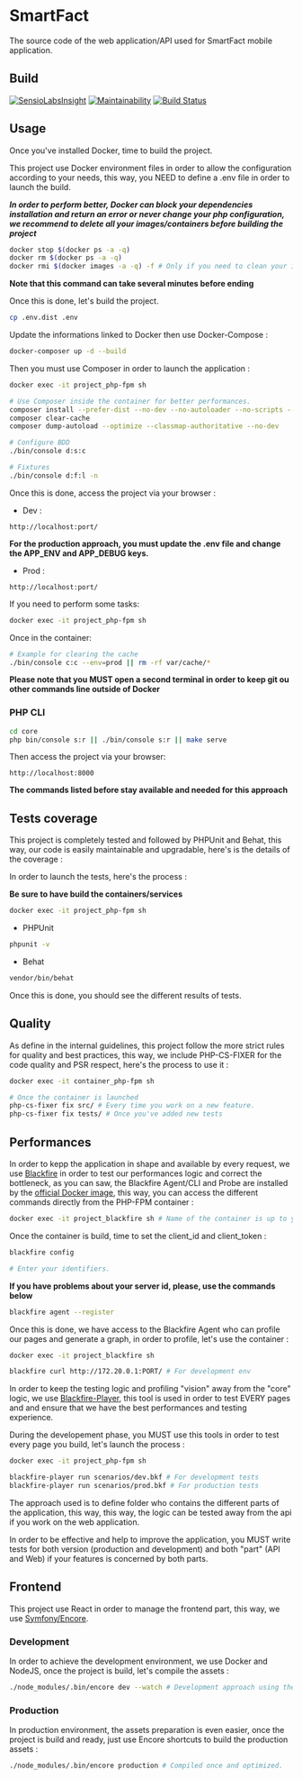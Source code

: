 # SmartFact

The source code of the web application/API used for SmartFact mobile application.

## Build

[![SensioLabsInsight](https://insight.sensiolabs.com/projects/0faa11b9-4b07-4797-824a-731be7f735a3/small.png)](https://insight.sensiolabs.com/projects/0faa11b9-4b07-4797-824a-731be7f735a3)
[![Maintainability](https://api.codeclimate.com/v1/badges/d996390800b4a91d6247/maintainability)](https://codeclimate.com/github/Guikingone/SmartFact/maintainability)
[![Build Status](https://travis-ci.org/Guikingone/SmartFact.svg?branch=master)](https://travis-ci.org/Guikingone/SmartFact)

## Usage

Once you've installed Docker, time to build the project.

This project use Docker environment files in order to allow the configuration according to your needs,
this way, you NEED to define a .env file in order to launch the build.

**_In order to perform better, Docker can block your dependencies installation and return an error
or never change your php configuration, we recommend to delete all your images/containers
before building the project_**

```bash
docker stop $(docker ps -a -q)
docker rm $(docker ps -a -q)
docker rmi $(docker images -a -q) -f # Only if you need to clean your images and containers stored locally.
```

**Note that this command can take several minutes before ending**

Once this is done, let's build the project.

```bash
cp .env.dist .env
```

Update the informations linked to Docker then use Docker-Compose : 

```bash
docker-composer up -d --build
```

Then you must use Composer in order to launch the application : 

```bash
docker exec -it project_php-fpm sh 

# Use Composer inside the container for better performances.
composer install --prefer-dist --no-dev --no-autoloader --no-scripts --no-progress --no-suggest
composer clear-cache
composer dump-autoload --optimize --classmap-authoritative --no-dev

# Configure BDD
./bin/console d:s:c 

# Fixtures
./bin/console d:f:l -n
```

Once this is done, access the project via your browser : 

- Dev : 

```
http://localhost:port/
```

**For the production approach, you must update the .env file and change the APP_ENV and APP_DEBUG keys.**

- Prod : 

```
http://localhost:port/
```

If you need to perform some tasks:

```bash
docker exec -it project_php-fpm sh
```

Once in the container:

```bash
# Example for clearing the cache
./bin/console c:c --env=prod || rm -rf var/cache/*
```

**Please note that you MUST open a second terminal in order to keep git ou other commands line outside of Docker**

### PHP CLI

```bash
cd core
php bin/console s:r || ./bin/console s:r || make serve
```

Then access the project via your browser: 

```
http://localhost:8000
```

**The commands listed before stay available and needed for this approach**

## Tests coverage

This project is completely tested and followed by PHPUnit and Behat, this way, our code is easily maintainable
and upgradable, here's is the details of the coverage : 

In order to launch the tests, here's the process : 

**Be sure to have build the containers/services**

```bash
docker exec -it project_php-fpm sh 
```

- PHPUnit 

```bash
phpunit -v
```

- Behat

```bash
vendor/bin/behat
```

Once this is done, you should see the different results of tests.

## Quality

As define in the internal guidelines, this project follow the more strict rules for
quality and best practices, this way, we include PHP-CS-FIXER for the code quality and PSR 
respect, here's the process to use it : 

```bash
docker exec -it container_php-fpm sh

# Once the container is launched
php-cs-fixer fix src/ # Every time you work on a new feature.
php-cs-fixer fix tests/ # Once you've added new tests
```

## Performances

In order to kepp the application in shape and available by every request, 
we use [Blackfire](https://blackfire.io/) in order to test our performances 
logic and correct the bottleneck, as you can saw, 
the Blackfire Agent/CLI and Probe are installed by the [official Docker image](https://blackfire.io/docs/integrations/docker), 
this way, you can access the different commands directly from the PHP-FPM container : 

```bash
docker exec -it project_blackfire sh # Name of the container is up to you.
```

Once the container is build, time to set the client_id and client_token : 

```bash
blackfire config 

# Enter your identifiers.
```

**If you have problems about your server id, please, use the commands below**

```bash
blackfire agent --register 
```

Once this is done, we have access to the Blackfire Agent who can profile our pages
and generate a graph, in order to profile, let's use the container :

```bash
docker exec -it project_blackfire sh

blackfire curl http://172.20.0.1:PORT/ # For development env
```

In order to keep the testing logic and profiling "vision" away from the "core" logic, 
we use [Blackfire-Player](https://blackfire.io/docs/player/index),
this tool is used in order to test EVERY pages and and ensure that we have the best 
performances and testing experience.

During the developement phase, you MUST use this tools in order to test every page
you build, let's launch the process : 

```bash
docker exec -it project_php-fpm sh

blackfire-player run scenarios/dev.bkf # For development tests
blackfire-player run scenarios/prod.bkf # For production tests
```

The approach used is to define folder who contains the different parts of the application, 
this way, this way, the logic can be tested away from the api if you work on the web application.

In order to be effective and help to improve the application, you MUST write tests for both
version (production and development) and both "part" (API and Web) if your features is 
concerned by both parts.

## Frontend

This project use React in order to manage the frontend part, this way, 
we use [Symfony/Encore]('https://symfony.com/doc/current/frontend.html').

### Development 

In order to achieve the development environment, we use Docker and NodeJS, once the project is build, let's compile the assets : 

```bash
./node_modules/.bin/encore dev --watch # Development approach using the watcher.
```

### Production

In production environment, the assets preparation is even easier, once the project is build and ready, just use
Encore shortcuts to build the production assets : 

```bash
./node_modules/.bin/encore production # Compiled once and optimized.
```
